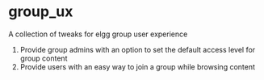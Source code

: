 group_ux
========

A collection of tweaks for elgg group user experience

1. Provide group admins with an option to set the default access level for group content
2. Provide users with an easy way to join a group while browsing content